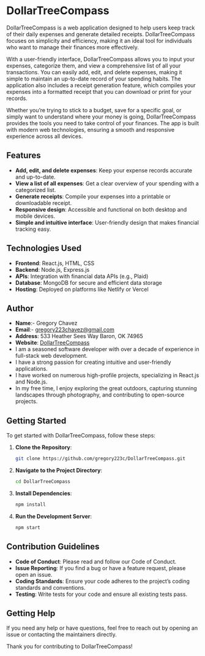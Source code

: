 # DollarTreeCompass

DollarTreeCompass is a web application designed to help users keep track of their daily expenses and generate detailed receipts. DollarTreeCompass focuses on simplicity and efficiency, making it an ideal tool for individuals who want to manage their finances more effectively. 

With a user-friendly interface, DollarTreeCompass allows you to input your expenses, categorize them, and view a comprehensive list of all your transactions. You can easily add, edit, and delete expenses, making it simple to maintain an up-to-date record of your spending habits. The application also includes a receipt generation feature, which compiles your expenses into a formatted receipt that you can download or print for your records.

Whether you’re trying to stick to a budget, save for a specific goal, or simply want to understand where your money is going, DollarTreeCompass provides the tools you need to take control of your finances. The app is built with modern web technologies, ensuring a smooth and responsive experience across all devices.

## Features
- **Add, edit, and delete expenses**: Keep your expense records accurate and up-to-date.
- **View a list of all expenses**: Get a clear overview of your spending with a categorized list.
- **Generate receipts**: Compile your expenses into a printable or downloadable receipt.
- **Responsive design**: Accessible and functional on both desktop and mobile devices.
- **Simple and intuitive interface**: User-friendly design that makes financial tracking easy.

## Technologies Used

- **Frontend**: React.js, HTML, CSS
- **Backend**: Node.js, Express.js
- **APIs**: Integration with financial data APIs (e.g., Plaid)
- **Database**: MongoDB for secure and efficient data storage
- **Hosting**: Deployed on platforms like Netlify or Vercel

## Author

- **Name**:- Gregory Chavez
- **Email**:- gregory223chavez@gmail.com
- **Address**: 533 Heather Sees Way Baron, OK 74965
- **Website**: [DollarTreeCompass](https://www.dollartree-compass.com)
- I am a seasoned software developer with over a decade of experience in full-stack web development.
- I have a strong passion for creating intuitive and user-friendly applications.
- I have worked on numerous high-profile projects, specializing in React.js and Node.js.
- In my free time, I enjoy exploring the great outdoors, capturing stunning landscapes through photography, and contributing to open-source projects.

## Getting Started

To get started with DollarTreeCompass, follow these steps:

1. **Clone the Repository**:
   ```bash
   git clone https://github.com/gregory223c/DollarTreeCompass.git
2. **Navigate to the Project Directory**:
   ```bash
   cd DollarTreeCompass
3. **Install Dependencies**:
   ```bash
   npm install
4. **Run the Development Server**:
   ```bash
   npm start

## Contribution Guidelines
- **Code of Conduct**: Please read and follow our Code of Conduct.
- **Issue Reporting**: If you find a bug or have a feature request, please open an issue.
- **Coding Standards**: Ensure your code adheres to the project’s coding standards and conventions.
- **Testing**: Write tests for your code and ensure all existing tests pass.

## Getting Help
If you need any help or have questions, feel free to reach out by opening an issue or contacting the maintainers directly.

Thank you for contributing to DollarTreeCompass!
